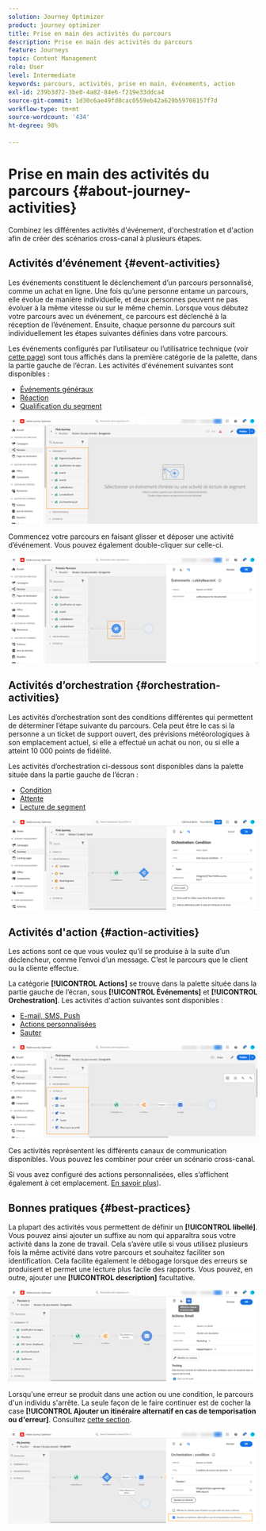 ```yaml
---
solution: Journey Optimizer
product: journey optimizer
title: Prise en main des activités du parcours
description: Prise en main des activités du parcours
feature: Journeys
topic: Content Management
role: User
level: Intermediate
keywords: parcours, activités, prise en main, événements, action
exl-id: 239b3d72-3be0-4a82-84e6-f219e33ddca4
source-git-commit: 1d30c6ae49fd0cac0559eb42a629b59708157f7d
workflow-type: tm+mt
source-wordcount: '434'
ht-degree: 98%

---
```


# Prise en main des activités du parcours {#about-journey-activities}

Combinez les différentes activités d&#39;événement, d&#39;orchestration et d&#39;action afin de créer des scénarios cross-canal à plusieurs étapes.

## Activités d’événement {#event-activities}

Les événements constituent le déclenchement d’un parcours personnalisé, comme un achat en ligne. Une fois qu’une personne entame un parcours, elle évolue de manière individuelle, et deux personnes peuvent ne pas évoluer à la même vitesse ou sur le même chemin. Lorsque vous débutez votre parcours avec un événement, ce parcours est déclenché à la réception de l’événement. Ensuite, chaque personne du parcours suit individuellement les étapes suivantes définies dans votre parcours.

Les événements configurés par l’utilisateur ou l’utilisatrice technique (voir [cette page](../event/about-events.md)) sont tous affichés dans la première catégorie de la palette, dans la partie gauche de l’écran. Les activités d&#39;événement suivantes sont disponibles :

* [Événements généraux](../building-journeys/general-events.md)
* [Réaction](../building-journeys/reaction-events.md)
* [Qualification du segment](../building-journeys/segment-qualification-events.md)

![](assets/journey43.png)

Commencez votre parcours en faisant glisser et déposer une activité d’événement. Vous pouvez également double-cliquer sur celle-ci.

![](assets/journey44.png)

## Activités d’orchestration {#orchestration-activities}

Les activités d’orchestration sont des conditions différentes qui permettent de déterminer l’étape suivante du parcours. Cela peut être le cas si la personne a un ticket de support ouvert, des prévisions météorologiques à son emplacement actuel, si elle a effectué un achat ou non, ou si elle a atteint 10 000 points de fidélité.

Les activités d’orchestration ci-dessous sont disponibles dans la palette située dans la partie gauche de l’écran :

* [Condition](../building-journeys/condition-activity.md)
* [Attente](../building-journeys/wait-activity.md)
* [Lecture de segment](../building-journeys/read-segment.md)

![](assets/journey49.png)

## Activités d&#39;action {#action-activities}

Les actions sont ce que vous voulez qu’il se produise à la suite d’un déclencheur, comme l’envoi d’un message. C’est le parcours que le client ou la cliente effectue.

La catégorie **[!UICONTROL Actions]** se trouve dans la palette située dans la partie gauche de l’écran, sous **[!UICONTROL Événements]** et **[!UICONTROL Orchestration]**. Les activités d&#39;action suivantes sont disponibles :

* [E-mail, SMS, Push](../building-journeys/journeys-message.md)
* [Actions personnalisées](../building-journeys/using-custom-actions.md)
* [Sauter](../building-journeys/jump.md)

![](assets/journey58.png)

Ces activités représentent les différents canaux de communication disponibles. Vous pouvez les combiner pour créer un scénario cross-canal.

Si vous avez configuré des actions personnalisées, elles s’affichent également à cet emplacement. [En savoir plus](../building-journeys/using-custom-actions.md)).

## Bonnes pratiques {#best-practices}

La plupart des activités vous permettent de définir un **[!UICONTROL libellé]**. Vous pouvez ainsi ajouter un suffixe au nom qui apparaîtra sous votre activité dans la zone de travail. Cela s’avère utile si vous utilisez plusieurs fois la même activité dans votre parcours et souhaitez faciliter son identification. Cela facilite également le débogage lorsque des erreurs se produisent et permet une lecture plus facile des rapports. Vous pouvez, en outre, ajouter une **[!UICONTROL description]** facultative.

![](assets/journey59bis.png)

Lorsqu&#39;une erreur se produit dans une action ou une condition, le parcours d&#39;un individu s&#39;arrête. La seule façon de le faire continuer est de cocher la case **[!UICONTROL Ajouter un itinéraire alternatif en cas de temporisation ou d&#39;erreur]**. Consultez [cette section](../building-journeys/using-the-journey-designer.md#paths).

![](assets/journey42.png)
